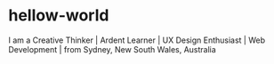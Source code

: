 # hellow-world

I am a Creative Thinker | Ardent Learner | UX Design Enthusiast | Web Development | from Sydney, New South Wales, Australia
